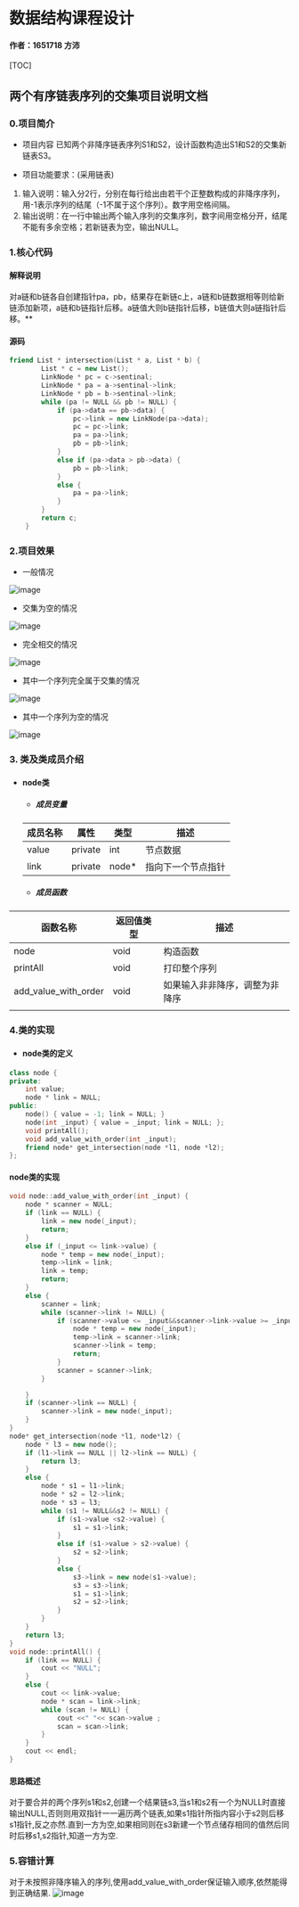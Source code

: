 # 数据结构课程设计

#### 作者：1651718 方沛

[TOC]

## 两个有序链表序列的交集项目说明文档

### 0.项目简介
- 项目内容
已知两个非降序链表序列S1和S2，设计函数构造出S1和S2的交集新链表S3。

- 项目功能要求：(采用链表)
1. 输入说明：输入分2行，分别在每行给出由若干个正整数构成的非降序序列，用-1表示序列的结尾（-1不属于这个序列）。数字用空格间隔。
2. 输出说明：在一行中输出两个输入序列的交集序列，数字间用空格分开，结尾不能有多余空格；若新链表为空，输出NULL。

### 1.核心代码
#### 解释说明
对a链和b链各自创建指针pa，pb，结果存在新链c上，a链和b链数据相等则给新链添加新项，a链和b链指针后移。a链值大则b链指针后移，b链值大则a链指针后移。**

#### 源码
```c++
friend List * intersection(List * a, List * b) {
		List * c = new List();
		LinkNode * pc = c->sentinal;
		LinkNode * pa = a->sentinal->link;
		LinkNode * pb = b->sentinal->link;
		while (pa != NULL && pb != NULL) {
			if (pa->data == pb->data) {
				pc->link = new LinkNode(pa->data);
				pc = pc->link;
				pa = pa->link;
				pb = pb->link;
			}
			else if (pa->data > pb->data) {
				pb = pb->link;
			}
			else {
				pa = pa->link;
			}
		}
		return c;
	}
```

### 2.项目效果
- 一般情况

![image](./image/一般情况.png)
- 交集为空的情况

![image](./image/交集为空.png)
- 完全相交的情况

![image](./image/完全相交.png)
- 其中一个序列完全属于交集的情况

![image](./image/一个数列属于交集.png)
- 其中一个序列为空的情况

![image](./image/一个为空集.png)

### 3. 类及类成员介绍

- #### node类  

  - ##### 成员变量
  |成员名称|属性|类型|描述|
  |--------|---|---|----|
  |value| private |int|节点数据|
  |link|private|node* |指向下一个节点指针|


  - ##### 成员函数  
|函数名称|返回值类型|描述|
|--------|--------|----|
|node|void|构造函数|
|printAll|void|打印整个序列|
|add_value_with_order|void|如果输入非非降序，调整为非降序|
||||


### 4.类的实现
- #### node类的定义
```c++
class node {
private:
	int value;
	node * link = NULL;
public:
	node() { value = -1; link = NULL; }
	node(int _input) { value = _input; link = NULL; };
	void printAll();
	void add_value_with_order(int _input);
	friend node* get_intersection(node *l1, node *l2);
};
```
#### node类的实现
```c++
void node::add_value_with_order(int _input) {
	node * scanner = NULL;
	if (link == NULL) {
		link = new node(_input);
		return;
	}
	else if (_input <= link->value) {
		node * temp = new node(_input);
		temp->link = link;
		link = temp;
		return;
	}
	else {
		scanner = link;
		while (scanner->link != NULL) {
			if (scanner->value <= _input&&scanner->link->value >= _input) {
				node * temp = new node(_input);
				temp->link = scanner->link;
				scanner->link = temp;
				return;
			}
			scanner = scanner->link;
		}

	}
	if (scanner->link == NULL) {
		scanner->link = new node(_input);
	}
}
node* get_intersection(node *l1, node*l2) {
	node * l3 = new node();
	if (l1->link == NULL || l2->link == NULL) {
		return l3;
	}
	else {
		node * s1 = l1->link;
		node * s2 = l2->link;
		node * s3 = l3;
		while (s1 != NULL&&s2 != NULL) {
			if (s1->value <s2->value) {
				s1 = s1->link;
			}
			else if (s1->value > s2->value) {
				s2 = s2->link;
			}
			else {
				s3->link = new node(s1->value);
				s3 = s3->link;
				s1 = s1->link;
				s2 = s2->link;
			}
		}
	}
	return l3;
}
void node::printAll() {
	if (link == NULL) {
		cout << "NULL";
	}
	else {
		cout << link->value;
		node * scan = link->link;
		while (scan != NULL) {
			cout <<" "<< scan->value ;
			scan = scan->link;
		}
	}
	cout << endl;
}
```
#### 思路概述
对于要合并的两个序列s1和s2,创建一个结果链s3,当s1和s2有一个为NULL时直接输出NULL,否则则用双指针一一遍历两个链表,如果s1指针所指内容小于s2则后移s1指针,反之亦然.直到一方为空,如果相同则在s3新建一个节点储存相同的值然后同时后移s1,s2指针,知道一方为空.

### 5.容错计算
对于未按照非降序输入的序列,使用add_value_with_order保证输入顺序,依然能得到正确结果.
![image](./image/不是非降序输入.png)